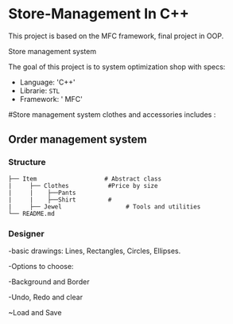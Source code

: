 # Store-Management In C++
This project is based on the MFC framework, final project in OOP.

Store management system

The goal of this project is to system optimization shop with specs:
* Language: 'C++'
* Librarie: `STL` 
* Framework: ' MFC'

#Store management system clothes and accessories includes :
## Order management system


### Structure

    ├── Item                   # Abstract class
    |     ├── Clothes           #Price by size
    |     |    ├──Pants                     
    |     |    ├──Shirt         # 
    |     ├── Jewel                  # Tools and utilities
    └── README.md

 
### Designer
-basic drawings: Lines, Rectangles, Circles, Ellipses. 


-Options to choose:

-Background and Border


-Undo, Redo and clear

~Load and Save
